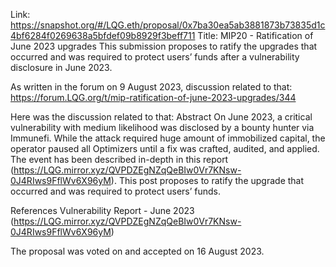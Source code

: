 Link: https://snapshot.org/#/LQG.eth/proposal/0x7ba30ea5ab3881873b73835d1c4bf6284f0269638a5bfdef09b8929f3beff711
Title: MIP20 - Ratification of June 2023 upgrades
This submission proposes to ratify the upgrades that occurred and was required to protect users’ funds after a vulnerability disclosure in June 2023.

As written in the forum on 9 August 2023, discussion related to that: https://forum.LQG.org/t/mip-ratification-of-june-2023-upgrades/344

Here was the discussion related to that:
Abstract
On June 2023, a critical vulnerability with medium likelihood was disclosed by a bounty hunter via Immunefi. While the attack required huge amount of immobilized capital, the operator paused all Optimizers until a fix was crafted, audited, and applied. The event has been described in-depth in this report (https://LQG.mirror.xyz/QVPDZEgNZqQeBIw0Vr7KNsw-0J4RIws9FflWv6X96yM).
This post proposes to ratify the upgrade that occurred and was required to protect users’ funds.

References
Vulnerability Report - June 2023 (https://LQG.mirror.xyz/QVPDZEgNZqQeBIw0Vr7KNsw-0J4RIws9FflWv6X96yM)

The proposal was voted on and accepted on 16 August 2023.
